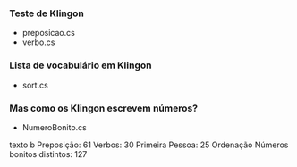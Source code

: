 ### Teste de Klingon
* preposicao.cs
* verbo.cs

### Lista de vocabulário em Klingon
* sort.cs

### Mas como os Klingon escrevem números?
* NumeroBonito.cs


 texto b
Preposição: 61
Verbos: 30
Primeira Pessoa: 25
Ordenação 
Números bonitos distintos: 127


